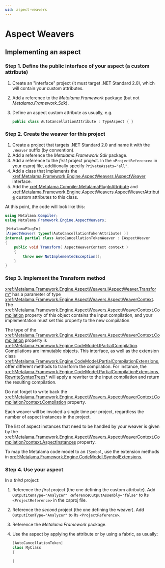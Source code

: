 ```yaml
---
uid: aspect-weavers
---
```


# Aspect Weavers




## Implementing an aspect

### Step 1. Define the public interface of your aspect (a custom attribute)

1. Create an "interface" project (it must target .NET Standard 2.0), which will contain your custom attributes.
2. Add a reference to the _Metalama.Framework_ package (but not  _Metalama.Framework.Sdk_).
3. Define an aspect custom attribute as usually, e.g.

    ```cs
    public class AutoCancellationAttribute : TypeAspect { }
    ```

### Step 2. Create the weaver for this project

1. Create a project that targets .NET Standard 2.0 and name it with the `.Weaver` suffix (by convention).
2. Add a reference the _Metalama.Framework.Sdk_ package.
3. Add a reference to the _first_ project project. In the `<ProjectReference>` in your csproj file, additionally specify `PrivateAssets="all"`.
4. Add a class that implements the <xref:Metalama.Framework.Engine.AspectWeavers.IAspectWeaver> interface. 
5. Add the <xref:Metalama.Compiler.MetalamaPlugInAttribute> and <xref:Metalama.Framework.Engine.AspectWeavers.AspectWeaverAttribute>  custom attributes to this class.


At this point, the code will look like this:

```cs
using Metalama.Compiler;
using Metalama.Framework.Engine.AspectWeavers;

[MetalamaPlugIn]
[AspectWeaver( typeof(AutoCancellationTokenAttribute) )]
internal partial class AutoCancellationTokenWeaver : IAspectWeaver
{
    public void Transform( AspectWeaverContext context )
    {
        throw new NotImplementedException();
    }
}
```

### Step 3. Implement the Transform method

<xref:Metalama.Framework.Engine.AspectWeavers.IAspectWeaver.Transform*> has a parameter of type <xref:Metalama.Framework.Engine.AspectWeavers.AspectWeaverContext>. The <xref:Metalama.Framework.Engine.AspectWeavers.AspectWeaverContext.Compilation> property of this object contains the input compilation, and your implementation must set this property to the new compilation.

The type of the <xref:Metalama.Framework.Engine.AspectWeavers.AspectWeaverContext.Compilation> property is <xref:Metalama.Framework.Engine.CodeModel.IPartialCompilation>. Compilations are immutable objects. This interface, as well as the extension class <xref:Metalama.Framework.Engine.CodeModel.PartialCompilationExtensions>, offer different methods to transform the compilation. For instance, the <xref:Metalama.Framework.Engine.CodeModel.PartialCompilationExtensions.RewriteSyntaxTrees*> will apply a rewriter to the input compilation and return the resulting compilation.

Do not forget to write back the <xref:Metalama.Framework.Engine.AspectWeavers.AspectWeaverContext.Compilation?context.Compilation> property.

Each weaver will be invoked a single time per project, regardless the number of aspect instances in the project.

The list of aspect instances that need to be handled by your weaver is given by the <xref:Metalama.Framework.Engine.AspectWeavers.AspectWeaverContext.Compilation?context.AspectInstances> property.

To map the Metalama code model to an `ISymbol`, use the extension methods in <xref:Metalama.Framework.Engine.CodeModel.SymbolExtensions>.


### Step 4. Use your aspect

In a _third_ project:

1. Reference the _first_ project (the one defining the custom attribute). Add `OutputItemType="Analyzer" ReferenceOutputAssembly="false"` to its `<ProjectReference>` in the csproj file.
2. Reference the _second_ project (the one defining the weaver). Add `OutputItemType="Analyzer"` to its `<ProjectReference>`.
3. Reference the _Metalama.Framework_ package.
4. Use the aspect by applying the attribute or by using a fabric, as usually:

    ```c#
    [AutoCancellationToken]
    class MyClass 
    {

    }
    ```

